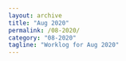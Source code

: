 ```yaml
---
layout: archive
title: "Aug 2020"
permalink: /08-2020/
category: "08-2020"
tagline: "Worklog for Aug 2020"
---
```

